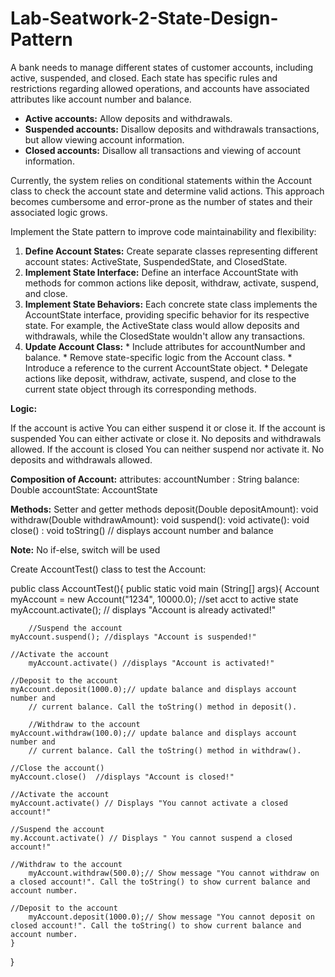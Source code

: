 # Lab-Seatwork-2-State-Design-Pattern

A bank needs to manage different states of customer accounts, including active, suspended, and closed. Each state has specific rules and restrictions regarding allowed operations, and accounts have associated attributes like account number and balance.
* **Active accounts:** Allow deposits and withdrawals.
* **Suspended accounts:** Disallow deposits and withdrawals transactions, but allow viewing account information.
* **Closed accounts:** Disallow all transactions and viewing of account information.

Currently, the system relies on conditional statements within the Account class to check the account state and determine valid actions. This approach becomes cumbersome and error-prone as the number of states and their associated logic grows.

Implement the State pattern to improve code maintainability and flexibility:
1. **Define Account States:** Create separate classes representing different account states: ActiveState, SuspendedState, and ClosedState.
2. **Implement State Interface:** Define an interface AccountState with methods for common actions like deposit, withdraw, activate, suspend, and close.
3. **Implement State Behaviors:** Each concrete state class implements the AccountState interface, providing specific behavior for its respective state. For example, the ActiveState class would allow deposits and withdrawals, while the ClosedState wouldn't allow any transactions.
4. **Update Account Class:**
        * Include attributes for accountNumber and balance.
        * Remove state-specific logic from the Account class.
        * Introduce a reference to the current AccountState object.
        * Delegate actions like deposit, withdraw, activate, suspend, and close to the current state object through its corresponding methods.
 
**Logic:**

If the account is active
    You can either suspend it or close it.
If the account is suspended
    You can either activate or close it.
    No deposits and withdrawals allowed.
If the account is closed
    You can neither suspend nor activate it.
    No deposits and withdrawals allowed.


**Composition of Account:**
    attributes:
    accountNumber : String
    balance:  Double
    accountState:  AccountState

**Methods:**
    Setter and getter methods
    deposit(Double depositAmount): void
    withdraw(Double withdrawAmount): void
    suspend(): void
    activate(): void
    close() : void
    toString()   // displays account number and balance

**Note:**  No if-else, switch will be used

Create AccountTest() class to test the Account:

public class AccountTest(){
	public static void main (String[] args){
	Account myAccount = new Account("1234", 10000.0); //set acct to active state
        myAccount.activate(); // displays "Account is already activated!"

        //Suspend the account
	myAccount.suspend(); //displays "Account is suspended!"

	//Activate the account
        myAccount.activate() //displays "Account is activated!"
		
	//Deposit to the account
	myAccount.deposit(1000.0);// update balance and displays account number and
        // current balance. Call the toString() method in deposit().    	                                

        //Withdraw to the account
	myAccount.withdraw(100.0);// update balance and displays account number and
        // current balance. Call the toString() method in withdraw().    	                                

	//Close the account()
	myAccount.close()  //displays "Account is closed!"

	//Activate the account
	myAccount.activate() // Displays "You cannot activate a closed account!"	

	//Suspend the account
	my.Account.activate() // Displays " You cannot suspend a closed account!"

	//Withdraw to the account
        myAccount.withdraw(500.0);// Show message "You cannot withdraw on a closed account!". Call the toString() to show current balance and account number.

	//Deposit to the account
        myAccount.deposit(1000.0);// Show message "You cannot deposit on closed account!". Call the toString() to show current balance and account number.
    }
}
